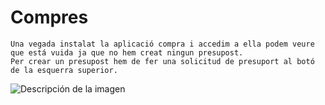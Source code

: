 # Compres
    Una vegada instalat la aplicació compra i accedim a ella podem veure que está vuida ja que no hem creat ningun presupost.
    Per crear un presupost hem de fer una solicitud de presuport al botó de la esquerra superior.

![Descripción de la imagen](/imatges/Img1.PNG)
    
</body>
</html>
